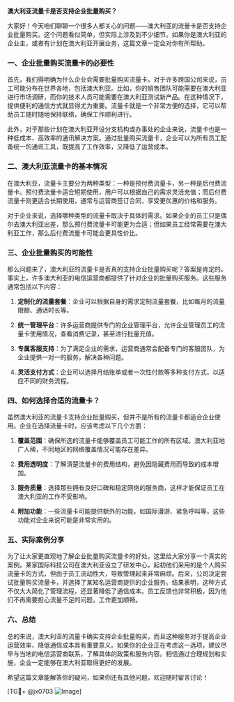 **澳大利亚流量卡是否支持企业批量购买？**

大家好！今天咱们聊聊一个很多人都关心的问题——澳大利亚的流量卡是否支持企业批量购买。这个问题看似简单，但实际上涉及到不少细节。如果你是澳大利亚的企业主，或者有计划在澳大利亚开展业务，这篇文章一定会对你有所帮助。

### 一、企业批量购买流量卡的必要性

首先，我们得明确为什么企业会需要批量购买流量卡。对于许多跨国公司来说，员工可能分布在世界各地，包括澳大利亚。比如，你的销售团队可能需要在澳大利亚进行市场调研，而你的技术人员可能需要在澳大利亚测试新产品。在这种情况下，提供便利的通信方式就显得尤为重要。流量卡就是一个非常方便的选择，它可以帮助员工随时随地保持联络，确保工作顺利进行。

此外，对于那些计划在澳大利亚开设分支机构或办事处的企业来说，流量卡也是一种低成本、高效率的通讯解决方案。通过批量购买流量卡，企业可以为所有员工配备统一的通讯工具，既提高了工作效率，又降低了运营成本。

### 二、澳大利亚流量卡的基本情况

在澳大利亚，流量卡主要分为两种类型：一种是预付费流量卡，另一种是后付费流量卡。预付费流量卡适合短期使用，用户可以根据自己的需求灵活充值；而后付费流量卡则更适合长期使用，通常与运营商签订合同，享受更优惠的价格和服务。

对于企业来说，选择哪种类型的流量卡取决于具体的需求。如果企业的员工只是偶尔去澳大利亚出差，那么预付费流量卡可能更为合适；但如果员工经常需要在澳大利亚工作，那么后付费流量卡可能会更具性价比。

### 三、企业批量购买的可能性

那么问题来了，澳大利亚的流量卡是否真的支持企业批量购买呢？答案是肯定的。事实上，许多澳大利亚的电信运营商都提供了针对企业的批量购买服务。这些服务通常包括以下内容：

1. **定制化的流量套餐**：企业可以根据自身的需求定制流量套餐，比如每月的流量限额、通话时长等。
   
2. **统一管理平台**：许多运营商提供专门的企业管理平台，允许企业管理员工的流量卡使用情况，查看消费记录，甚至进行批量充值。

3. **专属客服支持**：为了满足企业的需求，运营商通常会配备专门的客服团队，为企业提供一对一的服务，解决各种问题。

4. **灵活支付方式**：企业可以选择月结账单或者一次性付款等多种支付方式，以适应不同的财务流程。

### 四、如何选择合适的流量卡？

虽然澳大利亚的流量卡支持企业批量购买，但并不是所有的流量卡都适合企业使用。企业在选择流量卡时，应该考虑以下几个方面：

1. **覆盖范围**：确保所选的流量卡能够覆盖员工可能工作的所有区域。澳大利亚地广人稀，不同地区的网络覆盖情况可能存在差异。

2. **费用透明度**：了解清楚流量卡的费用结构，避免因隐藏费用而导致的成本增加。

3. **服务质量**：选择那些拥有良好口碑和稳定网络的服务商，这样才能保证员工在澳大利亚的工作不受影响。

4. **附加功能**：一些流量卡可能提供额外的功能，如国际漫游、紧急呼叫等，这些功能对企业来说可能是非常实用的。

### 五、实际案例分享

为了让大家更直观地了解企业批量购买流量卡的好处，这里给大家分享一个真实的案例。某家国际科技公司在澳大利亚设立了研发中心，起初他们采用的是个人购买流量卡的方式，但由于员工流动性大，导致管理起来非常麻烦。后来，公司决定尝试批量购买流量卡，并选择了某知名运营商提供的企业服务。结果表明，这种方式不仅大大简化了管理流程，还显著降低了通信成本。员工反馈也非常积极，因为他们不再需要担心流量不足的问题，工作更加顺畅。

### 六、总结

总的来说，澳大利亚的流量卡确实支持企业批量购买，而且这种服务对于提高企业运营效率、降低通信成本具有重要意义。如果你的企业正在考虑这一选项，建议尽早与当地的电信运营商联系，了解具体的政策和服务内容。相信通过合理规划和实施，企业一定能够在澳大利亚取得更好的发展。

希望这篇文章能解答你的疑问，如果你还有其他问题，欢迎随时留言讨论！

[TG💪+ @jx0703 ![Image](https://github.com/user-attachments/assets/dbca1d08-cadb-493c-b0ec-ad6f7a83f270)]